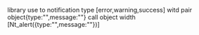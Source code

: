 library  use   to  notification  type [error,warning,success] witd  pair object{type:"",message:""}
call object  width  [Nt_alert({type:"",message:""})]
